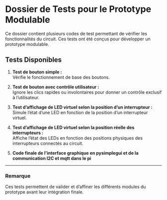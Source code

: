 # Dossier de Tests pour le Prototype Modulable  

Ce dossier contient plusieurs codes de test permettant de vérifier les fonctionnalités du circuit. Ces tests ont été conçus pour développer un prototype modulable.  

## Tests Disponibles  

1. **Test de bouton simple :**  
   Vérifie le fonctionnement de base des boutons.  

2. **Test de bouton avec contrôle utilisateur :**  
   Ignore les clics rapides ou involontaires pour donner un contrôle exclusif à l’utilisateur.  

3. **Test d’affichage de LED virtuel selon la position d’un interrupteur :**  
   Simule l’état d’une LED en fonction de la position d’un interrupteur virtuel.  

4. **Test d’affichage de LED virtuel selon la position réelle des interrupteurs :**  
   Affiche l’état des LEDs en fonction des positions physiques des interrupteurs connectés au circuit.  

5. **Code finale de l'interface graphique en pysimplegui et de la communication I2C et mqtt dans le pi**
---

### Remarque  
Ces tests permettent de valider et d’affiner les différents modules du prototype avant leur intégration finale.
